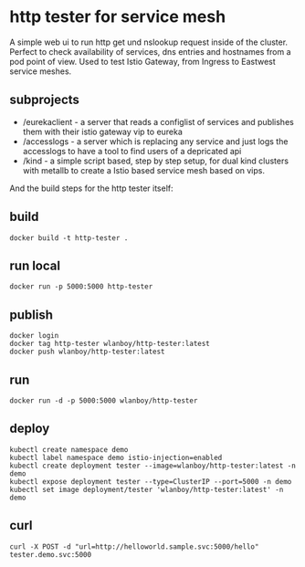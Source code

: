 # http tester for service mesh
A simple web ui to run http get und nslookup request inside of the cluster.
Perfect to check availability of services, dns entries and hostnames from a pod point of view.
Used to test Istio Gateway, from Ingress to Eastwest service meshes.

## subprojects
* /eurekaclient - a server that reads a configlist of services and publishes them with their istio gateway vip to eureka
* /accesslogs - a server which is replacing any service and just logs the accesslogs to have a tool to find users of a depricated api
* /kind - a simple script based, step by step setup, for dual kind clusters with metallb to create a Istio based service mesh based on vips.

And the build steps for the http tester itself:
## build
```
docker build -t http-tester .
```

## run local
```
docker run -p 5000:5000 http-tester
```

## publish
```
docker login
docker tag http-tester wlanboy/http-tester:latest
docker push wlanboy/http-tester:latest
```

## run
```
docker run -d -p 5000:5000 wlanboy/http-tester
```

## deploy
```
kubectl create namespace demo
kubectl label namespace demo istio-injection=enabled
kubectl create deployment tester --image=wlanboy/http-tester:latest -n demo
kubectl expose deployment tester --type=ClusterIP --port=5000 -n demo
kubectl set image deployment/tester 'wlanboy/http-tester:latest' -n demo
```

## curl
```
curl -X POST -d "url=http://helloworld.sample.svc:5000/hello" tester.demo.svc:5000
```
